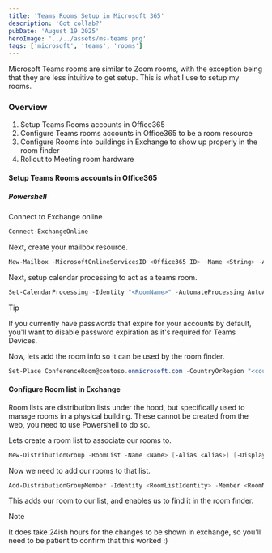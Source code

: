 ```yaml
---
title: 'Teams Rooms Setup in Microsoft 365'
description: 'Got collab?'
pubDate: 'August 19 2025'
heroImage: '../../assets/ms-teams.png'
tags: ['microsoft', 'teams', 'rooms']
---
```



Microsoft Teams rooms are similar to Zoom rooms, with the exception being that they are less intuitive to get setup. This is what I use to setup my rooms.

### Overview

1. Setup Teams Rooms accounts in Office365
2. Configure Teams rooms accounts in Office365 to be a room resource
3. Configure Rooms into buildings in Exchange to show up properly in the room finder
4. Rollout to Meeting room hardware

#### Setup Teams Rooms accounts in Office365
##### Powershell
Connect to Exchange online
```powershell
Connect-ExchangeOnline
```

Next, create your mailbox resource. 
```powershell
New-Mailbox -MicrosoftOnlineServicesID <Office365 ID> -Name <String> -Alias <string> -Room -EnableRoomMailboxAccount $true  -RoomMailboxPassword (ConvertTo-SecureString -String '<Password>' -AsPlainText -Force)
```

Next, setup calendar processing to act as a teams room.

```powershell
Set-CalendarProcessing -Identity "<RoomName>" -AutomateProcessing AutoAccept -AddOrganizerToSubject $false -AllowRecurringMeetings $true -DeleteAttachments $true -DeleteComments $false -DeleteSubject $false -ProcessExternalMeetingMessages $true -RemovePrivateProperty $false -AddAdditionalResponse $true -AdditionalResponse "This is a Microsoft Teams Meeting room!"
```

> [!TIP]
> If you currently have passwords that expire for your accounts by default, you'll want to disable password expiration as it's required for Teams Devices.

Now, lets add the room info so it can be used by the room finder.

```powershell
Set-Place ConferenceRoom@contoso.onmicrosoft.com -CountryOrRegion "<country>" -State "<state>" -City "<city>" -Floor 5 -FloorLabel “Fifth” -Capacity 8 -IsWheelChairAccessible $false
```

#### Configure Room list in Exchange
Room lists are distribution lists under the hood, but specifically used to manage rooms in a physical building. These cannot be created from the web, you need to use Powershell to do so. 

Lets create a room list to associate our rooms to.

```powershell
New-DistributionGroup -RoomList -Name <Name> [-Alias <Alias>] [-DisplayName "<DisplayName>"] [-PrimarySmtpAddress <EmailAddress>]
```

Now we need to add our rooms to that list.

```powershell
Add-DistributionGroupMember -Identity <RoomListIdentity> -Member <RoomMailboxIdentity>
```
This adds our room to our list, and enables us to find it in the room finder.

> [!NOTE]
> It does take 24ish hours for the changes to be shown in exchange, so you'll need to be patient to confirm that this worked :)